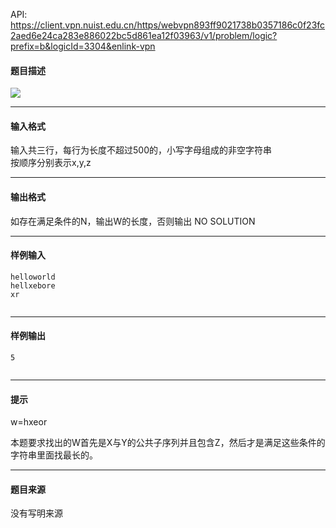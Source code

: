 API: https://client.vpn.nuist.edu.cn/https/webvpn893ff9021738b0357186c0f23fc2aed6e24ca283e886022bc5d861ea12f03963/v1/problem/logic?prefix=b&logicId=3304&enlink-vpn

#### 题目描述

![](../file/3304_0.jpg)

---

#### 输入格式

输入共三行，每行为长度不超过500的，小写字母组成的非空字符串  
按顺序分别表示x,y,z

---

#### 输出格式

如存在满足条件的N，输出W的长度，否则输出 NO SOLUTION

---

#### 样例输入
```
helloworld
hellxebore
xr


```

---

#### 样例输出
```
5


```

---

#### 提示

  
w=hxeor

本题要求找出的W首先是X与Y的公共子序列并且包含Z，然后才是满足这些条件的  
字符串里面找最长的。

---

#### 题目来源

没有写明来源